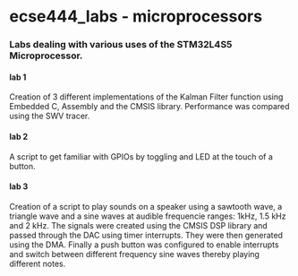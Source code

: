 # ecse444_labs - microprocessors 

### Labs dealing with various uses of the STM32L4S5 Microprocessor.

#### lab 1
Creation of 3 different implementations of the Kalman Filter function using Embedded C, Assembly and the CMSIS library. Performance was compared using the SWV tracer. 

#### lab 2
A script to get familiar with GPIOs by toggling and LED at the touch of a button. 

#### lab 3
Creation of a script to play sounds on a speaker using a sawtooth wave, a triangle wave and a sine waves at audible frequencie ranges: 1kHz, 1.5 kHz and 2 kHz. The signals were created using the CMSIS DSP library and passed through the DAC using timer interrupts. They were then generated using the DMA. Finally a push button was configured to enable interrupts and switch between different frequency sine waves thereby playing different notes. 
